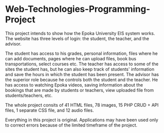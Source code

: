 # Web-Technologies-Programming-Project
This project intends to show how the Epoka University EIS system works.
The website has three levels of login: the student, the teacher, and the advisor.


The student has access to his grades, personal information, files where he can add documents, pages where he can upload files, book bus transportations, select courses etc.
The teacher has access to some of the sites the student has, but he can also keep track of students' information and save the hours in which the student has been present.
The advisor has the superior role because he controls both the student and the teacher. He has access to watching Epoka videos, saving information about the bookings that are made by students or teachers, view uploaded file from students/teachers, etc.

The whole project consits of 41 HTML files, 78 images, 15 PHP CRUD + API files, 1 separate CSS file, and 12 audio files.

Everything in this project is original. Applications may have been used only to correct errors because of the limited timeframe of the project.
